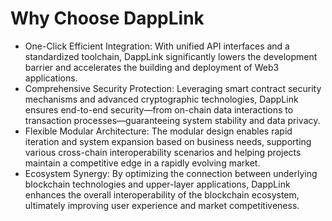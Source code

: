 # Why Choose DappLink

- One-Click Efficient Integration: With unified API interfaces and a standardized toolchain, DappLink significantly lowers the development barrier and accelerates the building and deployment of Web3 applications.
- Comprehensive Security Protection: Leveraging smart contract security mechanisms and advanced cryptographic technologies, DappLink ensures end-to-end security—from on-chain data interactions to transaction processes—guaranteeing system stability and data privacy.
- Flexible Modular Architecture: The modular design enables rapid iteration and system expansion based on business needs, supporting various cross-chain interoperability scenarios and helping projects maintain a competitive edge in a rapidly evolving market.
- Ecosystem Synergy: By optimizing the connection between underlying blockchain technologies and upper-layer applications, DappLink enhances the overall interoperability of the blockchain ecosystem, ultimately improving user experience and market competitiveness.
